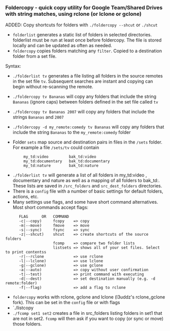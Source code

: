 ### Foldercopy - quick copy utility for Google Team/Shared Drives with string matches, using rclone (or lclone or gclone)

ADDED: Copy shortcuts for folders with `./foldercopy --shcut` or `./shcut`

  - `folderlist` generates a static list of folders in selected directories. folderlist must be run at least once before foldercopy. The file is stored locally and can be updated as often as needed.
  - `foldercopy` copies folders matching any `filter`. Copied to a destination folder from a set file.

Syntax: 
  - `./folderlist tv` generates a file listing all folders in the source remotes in the set file `tv`. Subsequent searches are instant and copying can begin without re-scanning the remote.
  - `./foldercopy tv Bananas` will copy any folders that include the string `Bananas` (ignore caps) between folders defined in the set file called `tv`
  - `./foldercopy tv Bananas 2007` will copy any folders that include the strings `Bananas` and `2007`
  - `./foldercopy -d my_remote:comedy tv Bananas` will copy any folders that include the string `Bananas` to the `my_remote:comedy` folder

  - Folder `sets` map source and destination pairs in files in the `/sets` folder. For example a file `/sets/tv` could contain
```
        my_td:video         bak_td:video
        my_td:documentary   bak_td:documentary
        my_td:nature        bak_td:nature
```
  - `./folderlist tv` will generate a list of all folders in my_td:video , documentary and nature as well as a mapping of all folders to bak_td:. These lists are saved in `/src_folders` and `src_dest_folders` directories.
  - There is a `config` file with a number of basic settings for default folders, actions, etc.
  - Many settings use flags, and some have short command alternatives. Most short commands accept flags:
```
      FLAG      OR   COMMAND
      -c|--copy)     fcopy    => copy
      -m|--move)     fmove    => move
      -s|--sync)     fsync    => sync
      -z|--shcut)    shcut    => create shortcuts of the source folders
                     fcomp    => compare two folder lists
                     listsets => shows all of your set files. Select to print contentss
      -r|--rclone             => use rclone
      -l|--lclone)            => use lclone
      -g|--gclone)            => use gclone
      -a|--auto)              => copy without user confirmation     
      -t|--test)              => print command with executing
      -d|--dest)              => set destination manually (e.g. -d remote:folder)
      -f|--flag)              => add a flag to rclone
```
  - `foldercopy` works with rclone, gclone and lclone (l3uddz's rclone_gclone fork). This can be set in the `config` file or with flags
  - `./listcopy 
  - `./fcomp set1 set2` creates a file in src_folders listing folders in set1 that are not in set2. `fcomp` will then ask if you want to copy (or sync or move) those folders.
